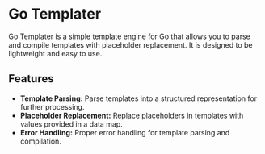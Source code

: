 # Go Templater

Go Templater is a simple template engine for Go that allows you to parse and compile templates with placeholder replacement. It is designed to be lightweight and easy to use.

## Features

- **Template Parsing:** Parse templates into a structured representation for further processing.
- **Placeholder Replacement:** Replace placeholders in templates with values provided in a data map.
- **Error Handling:** Proper error handling for template parsing and compilation.


